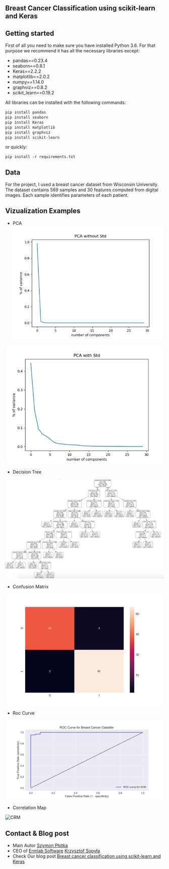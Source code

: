 ## Breast Cancer Classification using scikit-learn and Keras

## Getting started

First of all you need to make sure you have installed Python 3.6. For that purpose we recommend it has all the necessary libraries except:
* pandas==0.23.4
* seaborn==0.8.1
* Keras==2.2.2
* matplotlib==2.0.2
* numpy==1.14.0
* graphviz==0.8.2
* scikit_learn==0.19.2

All libraries can be installed with the following commands:

```
pip install pandas
pip install seaborn
pip install Keras
pip install matplotlib
pip install graphviz
pip install scikit-learn
```

or quickly:
```
pip install -r requirements.txt
```

## Data

For the project, I used a breast cancer dataset from Wisconsin University.
The dataset contains 569 samples and 30 features computed from digital images.
Each sample identifies parameters of each patient.

## Vizualization Examples

* PCA
![PCA](Plots/pcavariancewithoutstd.png)

![PCA2](Plots/pcavariancewithstd.png)

* Decision Tree

![DT](Plots/graphviz.png)

* Confusion Matrix

![CM](Plots/confusionmatrix.png)

* Roc Curve

![ROC](Plots/roccurve.png)

* Correlation Map

![CRM](corrmap.png)


## Contact & Blog post
* Main Autor [Szymon Płotka](https://github.com/simongeek)
* CEO of [Ermlab Software](https://ermlab.com) [Krzysztof Sopyła](https://github.com/ksopyla)
* Check Our blog post [Breast cancer classification using scikit-learn and Keras]()
